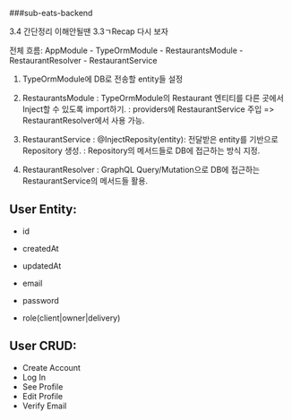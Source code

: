 ###sub-eats-backend

3.4 간단정리
이해안될땐 3.3ㄱRecap 다시 보자

전체 흐름: AppModule - TypeOrmModule - RestaurantsModule - RestaurantResolver - RestaurantService

1) TypeOrmModule에 DB로 전송할 entity들 설정

2) RestaurantsModule
: TypeOrmModule의 Restaurant 엔티티를 다른 곳에서 Inject할 수 있도록 import하기.
: providers에 RestaurantService 주입 => RestaurantResolver에서 사용 가능.

3) RestaurantService
: @InjectReposity(entity): 전달받은 entity를 기반으로 Repository 생성.
: Repository의 메서드들로 DB에 접근하는 방식 지정.

4) RestaurantResolver
: GraphQL Query/Mutation으로 DB에 접근하는 RestaurantService의 메서드들 활용.


## User Entity:

- id
- createdAt
- updatedAt

- email
- password
- role(client|owner|delivery)

## User CRUD:

- Create Account
- Log In
- See Profile
- Edit Profile
- Verify Email
